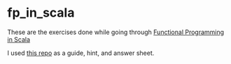 # fp_in_scala

These are the exercises done while going through [Functional Programming in Scala](https://www.amazon.com/s/ref=nb_sb_noss?url=search-alias%3Daps&field-keywords=functional+programming+in+scala)

I used [this repo](https://github.com/fpinscala/fpinscala) as a guide, hint, and answer sheet.
